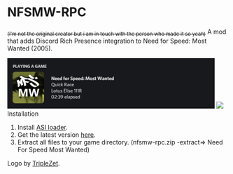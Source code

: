 # NFSMW-RPC
<sub>~~(i'm not the original creator but i am in touch with the person who made it so yeah)~~</sub>
A mod that adds Discord Rich Presence integration to Need for Speed: Most Wanted (2005).  

<img src="assets/presence-old.png">
<img src="assets/presence.png>

## Installation

1. Install [ASI loader](https://github.com/ThirteenAG/Ultimate-ASI-Loader/releases/download/v4.68/Ultimate-ASI-Loader.zip).
2. Get the latest version [here](https://github.com/Jay-the-Creator/nfsmw-rpc/releases/download/releases/nsfmw-rpc.rar).
3. Extract all files to your game directory. (nfsmw-rpc.zip -extract=> Need For Speed Most Wanted)

Logo by [TripleZet](https://www.deviantart.com/triplezet).
